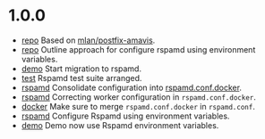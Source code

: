 # 1.0.0

- [repo](.) Based on [mlan/postfix-amavis](https://github.com/mlan/docker-postfix).
- [repo](ROADMAP.md) Outline approach for configure rspamd using environment variables.
- [demo](demo/Makefile) Start migration to rspamd.
- [test](test/Makefile) Rspamd test suite arranged.
- [rspamd](src/rspamd) Consolidate configuration into [rspamd.conf.docker](src/rspamd/etc/rspamd/rspamd.conf.docker).
- [rspamd](src/rspamd) Correcting worker configuration in `rspamd.conf.docker`.
- [docker](Dockerfile) Make sure to merge `rspamd.conf.docker` in `rspamd.conf`.
- [rspamd](src/rspamd) Configure Rspamd using environment variables.
- [demo](demo/Makefile) Demo now use Rspamd environment variables.
